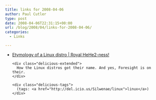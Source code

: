 ```yaml
---
title: links for 2008-04-06
author: Paul Cutler
type: post
date: 2008-04-06T22:31:15+00:00
url: /blog/2008/04/links-for-2008-04-06/
categories:
  - Links

---
```

<ul class="delicious">
  <li>
    <div class="delicious-link">
      <a href="http://hehe2.net/linux-general/etymology-of-a-linux-distro/">Etymology of a Linux distro | Royal HeHe2-ness!</a>
    </div>
    
    <div class="delicious-extended">
      How the Linux distros got their name. And yes, Foresight is on their.
    </div>
    
    <div class="delicious-tags">
      (tags: <a href="http://del.icio.us/Silwenae/linux">linux</a>)
    </div>
  </li>
</ul>